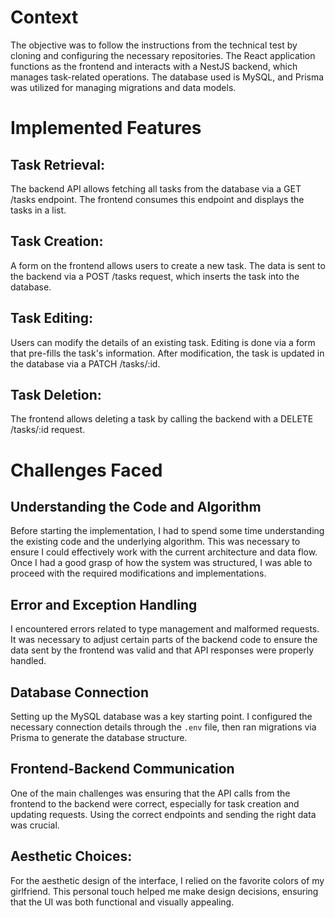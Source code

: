 # Context

The objective was to follow the instructions from the technical test by cloning and configuring the necessary repositories. The React application functions as the frontend and interacts with a NestJS backend, which manages task-related operations. The database used is MySQL, and Prisma was utilized for managing migrations and data models.

# Implemented Features

## Task Retrieval:

The backend API allows fetching all tasks from the database via a GET /tasks endpoint.
The frontend consumes this endpoint and displays the tasks in a list.

## Task Creation:

A form on the frontend allows users to create a new task.
The data is sent to the backend via a POST /tasks request, which inserts the task into the database.

## Task Editing:

Users can modify the details of an existing task.
Editing is done via a form that pre-fills the task's information. After modification, the task is updated in the database via a PATCH /tasks/:id.

## Task Deletion:

The frontend allows deleting a task by calling the backend with a DELETE /tasks/:id request.

# Challenges Faced

## Understanding the Code and Algorithm

Before starting the implementation, I had to spend some time understanding the existing code and the underlying algorithm. This was necessary to ensure I could effectively work with the current architecture and data flow. Once I had a good grasp of how the system was structured, I was able to proceed with the required modifications and implementations.

## Error and Exception Handling

I encountered errors related to type management and malformed requests. It was necessary to adjust certain parts of the backend code to ensure the data sent by the frontend was valid and that API responses were properly handled.

## Database Connection

Setting up the MySQL database was a key starting point. I configured the necessary connection details through the `.env` file, then ran migrations via Prisma to generate the database structure.

## Frontend-Backend Communication

One of the main challenges was ensuring that the API calls from the frontend to the backend were correct, especially for task creation and updating requests. Using the correct endpoints and sending the right data was crucial.

## Aesthetic Choices:

For the aesthetic design of the interface, I relied on the favorite colors of my girlfriend. This personal touch helped me make design decisions, ensuring that the UI was both functional and visually appealing.

